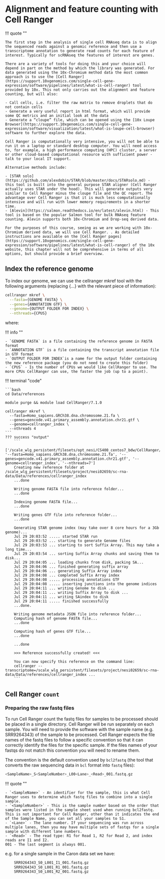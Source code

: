 # Alignment and feature counting with Cell Ranger

!!! quote ""

    The first step in the analysis of single cell RNAseq data is to align the sequenced reads against a genomic reference and then use a transcriptome annotation to generate read counts for each feature of interest. Typically for scRNAseq the features of interest are genes.
    
    There are a variety of tools for doing this and your choice will depend in part on the method by which the library was generated. For data generated using the 10x-Chromium method data the most common approach is to use the [Cell Ranger](https://support.10xgenomics.com/single-cell-gene-expression/software/pipelines/latest/what-is-cell-ranger) tool provided by 10x. This not only carries out the alignment and feature counting, but will also:
    
    - Call cells, i.e. filter the raw matrix to remove droplets that do not contain cells
    - Generate a very useful report in html format, which will provide some QC metrics and an initial look at the data
    - Generate a “cloupe” file, which can be opened using the [10x Loupe Browser](https://support.10xgenomics.com/single-cell-gene-expression/software/visualization/latest/what-is-loupe-cell-browser) software to further explore the data.
    
    Cell Ranger is computationally very intensive, you will not be able to run it on a laptop or standard desktop computer. You will need access to, for example, a high performance computing (HPC) cluster, a server or other cloud-based computational resource with sufficient power - talk to your local IT support.
    
    Alternative methods include:
    
    - [STAR solo](https://github.com/alexdobin/STAR/blob/master/docs/STARsolo.md) - this tool is built into the general purpose STAR aligner (Cell Ranger actually uses STAR under the hood). This will generate outputs very similar to Cell Ranger minus the cloupe file and the QC report. The advantage over Cell Ranger is that it is much less computationally intensive and will run with lower memory requirements in a shorter time.
    - [Alevin](https://salmon.readthedocs.io/en/latest/alevin.html) - This tool is based on the popular Salmon tool for bulk RNAseq feature counting. Alevin supports both 10x-Chromium and Drop-seq derived data.

    For the purposes of this course, seeing as we are working with 10x-Chromium derived data, we will use Cell Ranger. . As detailed instructions are available on the [Cell Ranger pages](https://support.10xgenomics.com/single-cell-gene-expression/software/pipelines/latest/what-is-cell-ranger) of the 10x website, this chapter will not be comprehensive in terms of all options, but should provide a brief overview.

## Index the reference genome

To index our genome, we can use the cellranger mkref tool with the following arguments (replacing {...} with the relevant piece of information):

```bash
cellranger mkref \
  --fasta={GENOME FASTA} \
  --genes={ANNOTATION GTF} \
  --genome={OUTPUT FOLDER FOR INDEX} \
  --nthreads={CPUS}
```
where:

!!! info ""

    - `GENOME FASTA` is a file containing the reference genome in FASTA format
    - `ANNOTATION GTF` is a file containing the transcript annotation file in GTF format
    - `OUTPUT FOLDER FOR INDEX`is a name for the output folder containing the new reference package (you do not need to create this folder)
    - `CPUS` - Is the number of CPUs we would like CellRanger to use. The more CPUs CellRanger can use, the faster the job (up to a point).

!!! terminal "code"

    ```bash
    cd Data/references
    
    module purge && module load CellRanger/7.1.0
    
    cellranger mkref \
      --fasta=Homo_sapiens.GRCh38.dna.chromosome.21.fa \
      --genes=gencode.v41.primary_assembly.annotation.chr21.gtf \
      --genome=cellranger_index \
      --nthreads 4
    ```
    ??? success "output"
        ```
        ['/scale_wlg_persistent/filesets/opt_nesi/CS400_centos7_bdw/CellRanger/7.1.0/bin/rna/mkref', '--fasta=Homo_sapiens.GRCh38.dna.chromosome.21.fa', '--genes=gencode.v41.primary_assembly.annotation.chr21.gtf', '--genome=cellranger_index', '--nthreads=7']
        Creating new reference folder at /scale_wlg_persistent/filesets/project/nesi02659/sc-rna-data/Data/references/cellranger_index
        ...done
        
        Writing genome FASTA file into reference folder...
        ...done
        
        Indexing genome FASTA file...
        ...done
        
        Writing genes GTF file into reference folder...
        ...done
        
        Generating STAR genome index (may take over 8 core hours for a 3Gb genome)...
        Jul 29 20:03:52 ..... started STAR run
        Jul 29 20:03:52 ... starting to generate Genome files
        Jul 29 20:03:53 ... starting to sort Suffix Array. This may take a long time...
        Jul 29 20:03:54 ... sorting Suffix Array chunks and saving them to disk...
        Jul 29 20:04:05 ... loading chunks from disk, packing SA...
        Jul 29 20:04:06 ... finished generating suffix array
        Jul 29 20:04:06 ... generating Suffix Array index
        Jul 29 20:04:08 ... completed Suffix Array index
        Jul 29 20:04:08 ..... processing annotations GTF
        Jul 29 20:04:08 ..... inserting junctions into the genome indices
        Jul 29 20:04:11 ... writing Genome to disk ...
        Jul 29 20:04:11 ... writing Suffix Array to disk ...
        Jul 29 20:04:11 ... writing SAindex to disk
        Jul 29 20:04:11 ..... finished successfully
        ...done.
        
        Writing genome metadata JSON file into reference folder...
        Computing hash of genome FASTA file...
        ...done
        
        Computing hash of genes GTF file...
        ...done
        
        ...done
        
        >>> Reference successfully created! <<<
        
        You can now specify this reference on the command line:
        cellranger --transcriptome=/scale_wlg_persistent/filesets/project/nesi02659/sc-rna-data/Data/references/cellranger_index ...
        ```

## Cell Ranger `count`

### Preparing the raw fastq files

To run Cell Ranger count the fastq files for samples to be processed should be placed in a single directory. Cell Ranger will be run separately on each sample. You will need to provide the software with the sample name (e.g. SRR9264343) of the sample to be processed. Cell Ranger expects the file names of the fastq files to follow a specific convention so that it can correctly identify the files for the specific sample. If the files names of your fastqs do not match this convention you will need to rename them.

The convention is the default convention used by `bcl2fastq` (the tool that converts the raw sequencing data in `bcl` format into `fastq` files):

```bash
<SampleName>_S<SampleNumber>_L00<Lane>_<Read>_001.fastq.gz
```
!!! quote ""

    - `<SampleName>` - An identifier for the sample, this is what Cell Ranger uses to determine which fastq files to combine into a single sample.
    - `<SampleNumber>` - This is the sample number based on the order that samples were listed in the sample sheet used when running bcl2fastq. This is not important for Cell Ranger, other than it indicates the end of the Sample Name, you can set all your samples to S1.
    - `<Lane>` - The lane number. If your sequencing was run across multiple lanes, then you may have multiple sets of fastqs for a single sample with different lane numbers.
    - `<Read>` - The read type: R1 for Read 1, R2 for Read 2, and index reads are I1 and I2.
    001 - The last segment is always 001.

e.g. for a single sample in the Caron data set we have:

```bash
    SRR9264343_S0_L001_I1_001.fastq.gz
    SRR9264343_S0_L001_R1_001.fastq.gz
    SRR9264343_S0_L001_R2_001.fastq.gz
```